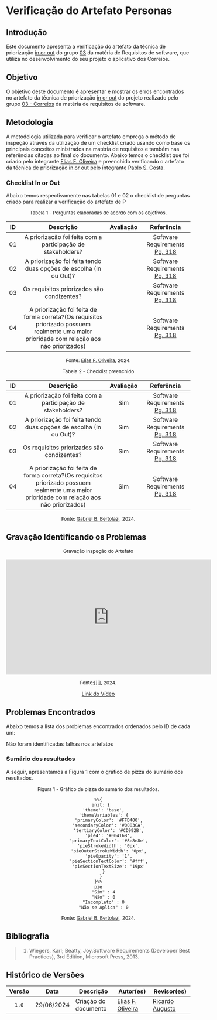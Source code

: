 # Verificação do Artefato Personas

## Introdução
Este documento apresenta a verificação do artefato da técnica de priorização [in or out][In or out] do grupo [03][Grupo 03 Correios] da matéria de Requisitos de software, que utiliza no desenvolvimento do seu projeto o aplicativo dos Correios.

## Objetivo
O objetivo deste documento é apresentar e mostrar os erros encontrados no artefato da técnica de priorização [in or out][In or out] do projeto realizado pelo grupo [03 - Correios][Grupo 03 Correios] da matéria de requisitos de software.

## Metodologia
A metodologia utilizada para verificar o artefato emprega o método de inspeção através da utilização de um checklist criado usando como base os principais conceitos ministrados na matéria de requisitos e também nas referências citadas ao final do documento. Abaixo temos o checklist que foi criado pelo integrante [Elias F. Oliveira][EliasGH] e preenchido verificando o artefato da técnica de priorização [in or out][In or out] pelo integrante [Pablo S. Costa][PabloGH].

### Checklist In or Out

Abaixo temos respectivamente nas tabelas 01 e 02 o checklist de perguntas criado para realizar a verificação do artefato de P

<font size="2"><p style="text-align: center">Tabela 1 - Perguntas elaboradas de acordo com os objetivos.</p></font>


|ID| Descrição | Avaliação | Referência|
|:--:|:--:|:--:|:--:|
|01| A priorização foi feita com a participação de stakeholders?||Software Requirements  [Pg. 318][PG. 318]|
|02| A priorização foi feita tendo duas opções de escolha (In ou Out)?||Software Requirements  [Pg. 318][PG. 318]|
|03| Os requisitos priorizados são condizentes?||Software Requirements  [Pg. 318][PG. 318]|
|04| A priorização foi feita de forma correta?(Os requisitos priorizado possuem realmente uma maior prioridade com relação aos não priorizados)||Software Requirements  [Pg. 318][PG. 318]|

<font size="2"><p style="text-align: center">Fonte: [Elias F. Oliveira](https://github.com/EliasOliver21), 2024.</p></font>


<font size="2"><p style="text-align: center">Tabela 2 - Checklist preenchido </p></font>

|ID| Descrição | Avaliação | Referência|
|:--:|:--:|:--:|:--:|
|01| A priorização foi feita com a participação de stakeholders?| Sim |Software Requirements  [Pg. 318][PG. 318]|
|02| A priorização foi feita tendo duas opções de escolha (In ou Out)?| Sim |Software Requirements  [Pg. 318][PG. 318]|
|03| Os requisitos priorizados são condizentes?| Sim |Software Requirements  [Pg. 318][PG. 318]|
|04| A priorização foi feita de forma correta?(Os requisitos priorizado possuem realmente uma maior prioridade com relação aos não priorizados)| Sim |Software Requirements  [Pg. 318][PG. 318]|

<font size="2"><p style="text-align: center">Fonte: [Gabriel B. Bertolazi][GabrielBGH], 2024.</p></font>

## Gravação Identificando os Problemas
<center>

<font size="2"><p style="text-align: center">Gravação Inspeção do Artefato</p></font>

<iframe width="560" height="315" src="https://www.youtube.com/embed/CkyH6Uk45sI?si=iIJh-qHpbX9f8K8f" title="YouTube video player" frameborder="0" allow="accelerometer; autoplay; clipboard-write; encrypted-media; gyroscope; picture-in-picture; web-share" referrerpolicy="strict-origin-when-cross-origin" allowfullscreen></iframe>

<font size="2"><p style="text-align: center">Fonte:[][], 2024.</p></font>

[Link do Vídeo](https://youtu.be/CkyH6Uk45sI)

</center>

## Problemas Encontrados

Abaixo temos a lista dos problemas encontrados ordenados pelo ID de cada um:

Não foram identificadas falhas nos artefatos

### Sumário dos resultados

<!-- Conte as quantidade de ocorrencias e coloque no Grafico a quantidade em cada tipo de avaliação (se não ouver incidencia de um tipo como "não se aplica", apague a linha do mesmo)-->
A seguir, apresentamos a Figura 1 com o gráfico de pizza do sumário dos resultados.

<font size="2"><p style="text-align: center">Figura 1 - Gráfico de pizza do sumário dos resultados.</p></font>

<center>

``` mermaid
%%{
  init: {
    'theme': 'base',
    'themeVariables': {
        'primaryColor': '#FFD400',
        'secondaryColor': '#0083CA',
        'tertiaryColor': '#CD992B',
        'pie4': '#00416B',
        'primaryTextColor': '#8e8e8e',
        'pieStrokeWidth': '0px',
        'pieOuterStrokeWidth': '0px',
        'pieOpacity': '1',
        'pieSectionTextColor': '#fff',
        'pieSectionTextSize': '19px'
    }
  }
}%%
pie
    "Sim" : 4
    "Não" : 0
    "Incompleto" : 0
    "Não se Aplica" : 0
```

</center>

<font size="2"><p style="text-align: center">Fonte: [Gabriel B. Bertolazi][GabrielBGH], 2024.</p></font>



## Bibliografia
> 1. Wiegers, Karl; Beatty, Joy.Software Requirements (Developer Best Practices), 3rd Edition, Microsoft Press, 2013.

## Histórico de Versões

| Versão | Data | Descrição | Autor(es) | Revisor(es) |
| :----: | :--: | --------- | ----------- | ------ |
| `1.0`  | 29/06/2024 | Criação do documento | [Elias F. Oliveira](https://github.com/EliasOliver21) | [Ricardo Augusto][RicardoGH] |

[ClaudioGH]: https://github.com/claudiohsc
[DaniloGH]: https://github.com/Danilo-Carvalho-Antunes
[EliasGH]: https://github.com/EliasOliver21
[GabrielBGH]: https://github.com/Bertolazi
[GabrielFGH]: https://github.com/MMcLovin
[PabloGH]: https://github.com/pabloheika
[RicardoGH]: https://www.github.com/avmricardo

[PG. 318]: ../../../../assets/prints_verificacao/elias/in_or_out/318.png


[In or out]: https://requisitos-de-software.github.io/2024.1-Correios/priorizacao/tecnicas/inorout/
[Grupo 03 Correios]: https://requisitos-de-software.github.io/2024.1-Correios/